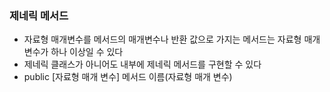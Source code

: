 ### 제네릭 메서드
* 자료형 매개변수를 메서드의 매개변수나 반환 값으로 가지는 메서드는 자료형 매개변수가 하나 이상일 수 있다
* 제네릭 클래스가 아니어도 내부에 제네릭 메서드를 구현할 수 있다
* public [자료형 매개 변수] 메서드 이름(자료형 매개 변수)

